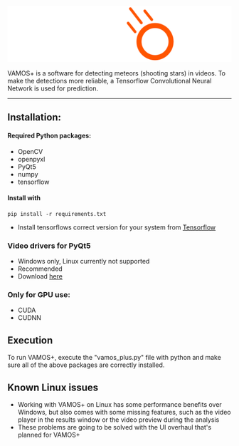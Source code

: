 ![vamos_plus_logo_white](files/vamos_plus_logo_white.png)

VAMOS+ is a software for detecting meteors (shooting stars) in videos. To make the detections more reliable, a Tensorflow Convolutional Neural Network is used for prediction.

---

## Installation:

#### Required Python packages:

- OpenCV
- openpyxl
- PyQt5
- numpy
- tensorflow

#### Install with

```
pip install -r requirements.txt
```

- Install tensorflows correct version for your system from [Tensorflow](https://www.tensorflow.org/install)

### Video drivers for PyQt5

- Windows only, Linux currently not supported
- Recommended
- Download [here](https://codecguide.com/download_k-lite_codec_pack_basic.htm)

### Only for GPU use:

- CUDA
- CUDNN

## Execution

To run VAMOS+, execute the "vamos_plus.py" file with python and make sure all of the above packages are correctly installed.

## Known Linux issues

- Working with VAMOS+ on Linux has some performance benefits over Windows, but also comes with some missing features, such as the video player in the results window or the video preview during the analysis
- These problems are going to be solved with the UI overhaul that's planned for VAMOS+
